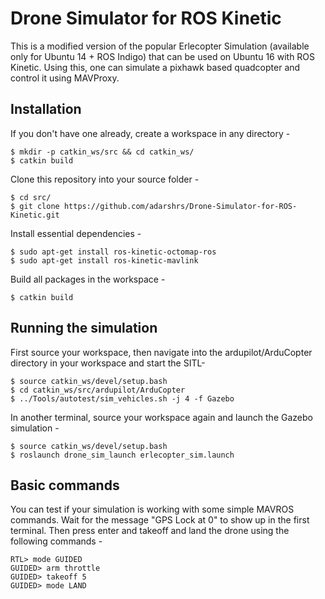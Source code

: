 # Drone Simulator for ROS Kinetic

This is a modified version of the popular Erlecopter Simulation (available only for Ubuntu 14 + ROS Indigo) that can be used on Ubuntu 16 with ROS Kinetic. Using this, one can simulate a pixhawk based quadcopter and control it using MAVProxy.

## Installation

If you don't have one already, create a workspace in any directory -

~~~
$ mkdir -p catkin_ws/src && cd catkin_ws/   
$ catkin build
~~~

Clone this repository into your source folder -

~~~
$ cd src/   
$ git clone https://github.com/adarshrs/Drone-Simulator-for-ROS-Kinetic.git
~~~

Install essential dependencies -

~~~
$ sudo apt-get install ros-kinetic-octomap-ros    
$ sudo apt-get install ros-kinetic-mavlink
~~~

Build all packages in the workspace -

~~~
$ catkin build
~~~

## Running the simulation

First source your workspace, then navigate into the ardupilot/ArduCopter directory in your workspace and start the SITL- 

~~~
$ source catkin_ws/devel/setup.bash   
$ cd catkin_ws/src/ardupilot/ArduCopter   
$ ../Tools/autotest/sim_vehicles.sh -j 4 -f Gazebo
~~~

In another terminal, source your workspace again and launch the Gazebo simulation - 

~~~
$ source catkin_ws/devel/setup.bash   
$ roslaunch drone_sim_launch erlecopter_sim.launch
~~~

## Basic commands

You can test if your simulation is working with some simple MAVROS commands. Wait for the message "GPS Lock at 0" to show up in the first terminal. Then press enter and takeoff and land the drone using the following commands -

~~~
RTL> mode GUIDED    
GUIDED> arm throttle    
GUIDED> takeoff 5   
GUIDED> mode LAND
~~~
